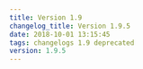 ```yaml
---
title: Version 1.9
changelog_title: Version 1.9.5
date: 2018-10-01 13:15:45 
tags: changelogs 1.9 deprecated
version: 1.9.5
---
```

<script src="https://gist.github.com/spinnaker-release/d24a2c737db49dda644169cf5fe6d56e.js"/>